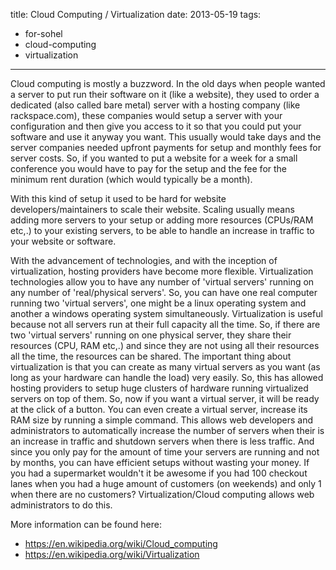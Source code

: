 title: Cloud Computing / Virtualization
date: 2013-05-19
tags:
- for-sohel
- cloud-computing
- virtualization
---

Cloud computing is mostly a buzzword. In the old days when people wanted a
server to put run their software on it (like a website), they used to order a
dedicated (also called bare metal) server with a hosting company (like
rackspace.com), these companies would setup a server with your configuration and
then give you access to it so that you could put your software and use it anyway
you want. This usually would take days and the server companies needed upfront
payments for setup and monthly fees for server costs. So, if you wanted to put a
website for a week for a small conference you would have to pay for the setup
and the fee for the minimum rent duration (which would typically be a month).

With this kind of setup it used to be hard for website developers/maintainers to
scale their website. Scaling usually means adding more servers to your setup or
adding more resources (CPUs/RAM etc,.) to your existing servers, to be able to
handle an increase in traffic to your website or software.

With the advancement of technologies, and with the inception of virtualization,
hosting providers have become more flexible. Virtualization technologies allow
you to have any number of 'virtual servers' running on any number of
'real/physical servers'. So, you can have one real computer running two 'virtual servers', one
might be a linux operating system and another a windows operating system
simultaneously. Virtualization is useful because not all servers run at their
full capacity all the time. So, if there are two 'virtual servers' running on
one physical server, they share their resources (CPU, RAM etc,.) and since they
are not using all their resources all the time, the resources can be shared. The
important thing about virtualization is that you can create as many virtual
servers as you want (as long as your hardware can handle the load) very easily.
So, this has allowed hosting providers to setup huge clusters of hardware
running virtualized servers on top of them. So, now if you want a virtual
server, it will be ready at the click of a button. You can even create a virtual
server, increase its RAM size by running a simple command. This allows web
developers and administrators to automatically increase the number of servers
when their is an increase in traffic and shutdown servers when there is less
traffic. And since you only pay for the amount of time your servers are running
and not by months, you can have efficient setups without wasting your money. If
you had a supermarket wouldn't it be awesome if you had 100 checkout lanes when
you had a huge amount of customers (on weekends) and only 1 when there are no
customers? Virtualization/Cloud computing allows web administrators to do this.

More information can be found here: 
  - https://en.wikipedia.org/wiki/Cloud_computing
  - https://en.wikipedia.org/wiki/Virtualization
